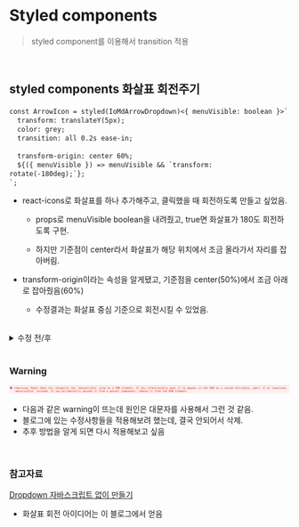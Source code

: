 # Styled components

> styled component를 이용해서 transition 적용

<br>

## styled components 화살표 회전주기

```TSX
const ArrowIcon = styled(IoMdArrowDropdown)<{ menuVisible: boolean }>`
  transform: translateY(5px);
  color: grey;
  transition: all 0.2s ease-in;

  transform-origin: center 60%;
  ${({ menuVisible }) => menuVisible && `transform: rotate(-180deg);`};
`;
```

- react-icons로 화살표를 하나 추가해주고, 클릭했을 때 회전하도록 만들고 싶었음.

  - props로 menuVisible boolean을 내려줬고, true면 화살표가 180도 회전하도록 구현.

  - 하지만 기준점이 center라서 화살표가 해당 위치에서 조금 올라가서 자리를 잡아버림.

- transform-origin이라는 속성을 알게됐고, 기준점을 center(50%)에서 조금 아래로 잡아줬음(60%)

  - 수정결과는 화살표 중심 기준으로 회전시킬 수 있었음.

<br>

<details>
<summary>수정 전/후</summary>

### 수정 전

![](./screen/%ED%9A%8C%EC%A0%84%20%EC%A0%84.gif)

<br>

### 수정 후

![](./screen/%ED%9A%8C%EC%A0%84%20%ED%9B%84.gif)

<br>

</details>

<br>

### Warning

![](./screen/styled%20components%20props%20warning.png)

- 다음과 같은 warning이 뜨는데 원인은 대문자를 사용해서 그런 것 같음.
- 블로그에 있는 수정사항들을 적용해보려 했는데, 결국 안되어서 삭제.
- 추후 방법을 알게 되면 다시 적용해보고 싶음

<br>

### 참고자료

[Dropdown 자바스크립트 없이 만들기](https://surviveasdev.tistory.com/entry/Dropdown-%EC%9E%90%EB%B0%94%EC%8A%A4%ED%81%AC%EB%A6%BD%ED%8A%B8-%EC%97%86%EC%9D%B4-%EB%A7%8C%EB%93%A4%EA%B8%B0React)

- 화살표 회전 아이디어는 이 블로그에서 얻음

<br>
